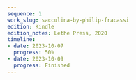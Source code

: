 ```yaml
---
sequence: 1
work_slug: sacculina-by-philip-fracassi
edition: Kindle
edition_notes: Lethe Press, 2020
timeline:
- date: 2023-10-07
  progress: 50%
- date: 2023-10-09
  progress: Finished
---
```


